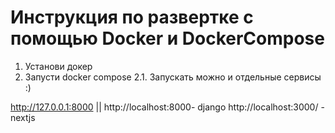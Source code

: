 # Инструкция по развертке с помощью Docker и DockerCompose

1. Установи докер
2. Запусти docker compose
   2.1. Запускать можно и отдельные сервисы :)

http://127.0.0.1:8000 || http://localhost:8000- django
http://localhost:3000/ - nextjs